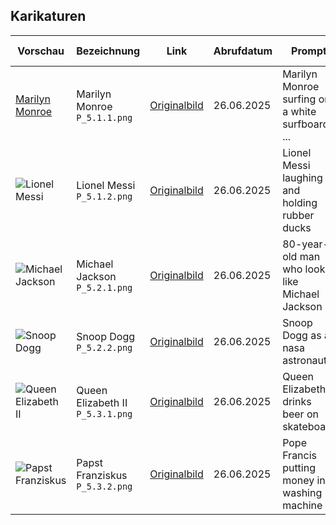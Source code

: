 ## Karikaturen

| Vorschau | Bezeichnung | Link | Abrufdatum | Prompt | Komponenten | Autor (ID) | Autor (Name) |
|---|---|---|---|---|---|---|---|
| [Marilyn Monroe](https://cdn.midjourney.com/6f1e7d59-ab46-41a7-9e99-88885ae45654/0_0.png) | Marilyn Monroe `P_5.1.1.png` | [Originalbild](https://cdn.midjourney.com/6f1e7d59-ab46-41a7-9e99-88885ae45654/0_0.png) | 26.06.2025 | Marilyn Monroe surfing on a white surfboard, ... | ar 85:128, style raw, v 7, profile 2cv35hc | c065a2c8-eea7-4c89-a483-fe5a5928b954 | [irynakarman](https://www.midjourney.com/explore?user_id=c065a2c8-eea7-4c89-a483-fe5a5928b954) |
| ![Lionel Messi](https://cdn.midjourney.com/6a41c5e2-27ef-40cc-ac62-030885f61df5/0_0.png) | Lionel Messi `P_5.1.2.png` | [Originalbild](https://cdn.midjourney.com/6a41c5e2-27ef-40cc-ac62-030885f61df5/0_0.png) | 26.06.2025 | Lionel Messi laughing and holding rubber ducks | ar 3:4, v 7 | 45fa137c-a54a-4e5a-903e-4616f64e2bf5 | [guga.curado](https://www.midjourney.com/explore?user_id=45fa137c-a54a-4e5a-903e-4616f64e2bf5) |
| ![Michael Jackson](https://cdn.midjourney.com/6d65fcaf-822d-4e95-b3c6-7db9199956a0/0_0.png) | Michael Jackson `P_5.2.1.png` | [Originalbild](https://cdn.midjourney.com/6d65fcaf-822d-4e95-b3c6-7db9199956a0/0_0.png) | 26.06.2025 | 80-year-old man who looks like Michael Jackson | ar 9:16, v 7 | 7fe09199-dda6-4251-9ef9-150db5b6ee7f | [_teamone](https://www.midjourney.com/explore?user_id=7fe09199-dda6-4251-9ef9-150db5b6ee7f) |
| ![Snoop Dogg](https://cdn.midjourney.com/61068d1a-9f32-4687-b3e5-cf3a38c1faf6/0_1.png) | Snoop Dogg `P_5.2.2.png` | [Originalbild](https://cdn.midjourney.com/61068d1a-9f32-4687-b3e5-cf3a38c1faf6/0_1.png) | 26.06.2025 | Snoop Dogg as a nasa astronaut | ar 4:5, v 5.2 | 4230fdde-221a-44bb-b906-1697c6f5eb87 | [slowloose](https://www.midjourney.com/explore?user_id=4230fdde-221a-44bb-b906-1697c6f5eb87) |
| ![Queen Elizabeth II](https://cdn.midjourney.com/46235155-d9cd-4f38-8923-c77c4d1d214d/0_0.png) | Queen Elizabeth II `P_5.3.1.png` | [Originalbild](https://cdn.midjourney.com/46235155-d9cd-4f38-8923-c77c4d1d214d/0_0.png) | 26.06.2025 | Queen Elizabeth drinks beer on skateboard | ar 4:5, style raw, v 6 | 4230fdde-221a-44bb-b906-1697c6f5eb87 | [slowloose](https://www.midjourney.com/explore?user_id=4230fdde-221a-44bb-b906-1697c6f5eb87) |
| ![Papst Franziskus](https://cdn.midjourney.com/d40c9c11-7bff-4670-9418-fbec4249facc/0_3.png) | Papst Franziskus `P_5.3.2.png` | [Originalbild](https://cdn.midjourney.com/d40c9c11-7bff-4670-9418-fbec4249facc/0_3.png) | 26.06.2025 | Pope Francis putting money in a washing machine | ar 4:5, style raw, v 6 | 4230fdde-221a-44bb-b906-1697c6f5eb87 | [slowloose](https://www.midjourney.com/explore?user_id=4230fdde-221a-44bb-b906-1697c6f5eb87) |
